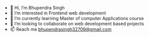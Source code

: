 - 👋 Hi, I’m Bhupendra Singh
- 👀 I’m interested in Frontend web development 
- 🌱 I’m currently learning Master of computer Applications course
- 💞️ I’m looking to collaborate on web development based projects
- 📫 Reach me bhupendrasingh32709@gmail.com

<!---
bhupen9927/bhupen9927 is a ✨ special ✨ repository because its `README.md` (this file) appears on your GitHub profile.
You can click the Preview link to take a look at your changes.
--->
